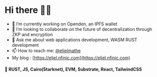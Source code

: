 # Hi there 🧑‍💻

- 🔭 I’m currently working on Openden, an IPFS wallet 
- 👯 I’m looking to collaborate on the future of decentralization through ZKP and encryption
- 💬 Ask me about web applications development, WASM RUST development
- 📫 How to reach me: [@elielmathe](twitter.com/elielmathe)
- My blog : [https://eliel.nfinic.com](https://eliel.nfinic.com)


####  🦀 RUST, JS, Cairo(Starknet), EVM, Substrate, React, TailwindCSS


